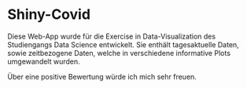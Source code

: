 # Shiny-Covid

Diese Web-App wurde für die Exercise in Data-Visualization des Studiengangs Data Science entwickelt.
Sie enthält tagesaktuelle Daten, sowie zeitbezogene Daten, welche in verschiedene informative Plots umgewandelt wurden.

Über eine positive Bewertung würde ich mich sehr freuen.
